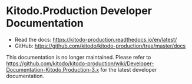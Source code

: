 # Kitodo.Production Developer Documentation

* Read the docs: <https://kitodo-production.readthedocs.io/en/latest/>
* GitHub: <https://github.com/kitodo/kitodo-production/tree/master/docs>

This documentation is no longer maintained. Please refer to <https://github.com/kitodo/kitodo-production/wiki/Developer-Documentation-Kitodo.Production-3.x> for the latest developer documentation.
